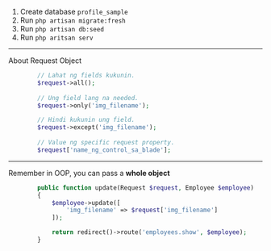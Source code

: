 1. Create database `profile_sample`  
2. Run ```php artisan migrate:fresh```  
3. Run ```php artisan db:seed```  
4. Run ```php aritsan serv``` 

---
About Request Object
```php
        // Lahat ng fields kukunin.
        $request->all();
        
        // Ung field lang na needed.
        $request->only('img_filename');

        // Hindi kukunin ung field.
        $request->except('img_filename');
        
        // Value ng specific request property.
        $request['name_ng_control_sa_blade'];
```
---
Remember in OOP, you can pass a **whole object**  
```php
        public function update(Request $request, Employee $employee)
        {
            $employee->update([
                'img_filename' => $request['img_filename']
            ]);

            return redirect()->route('employees.show', $employee);
        }
```
